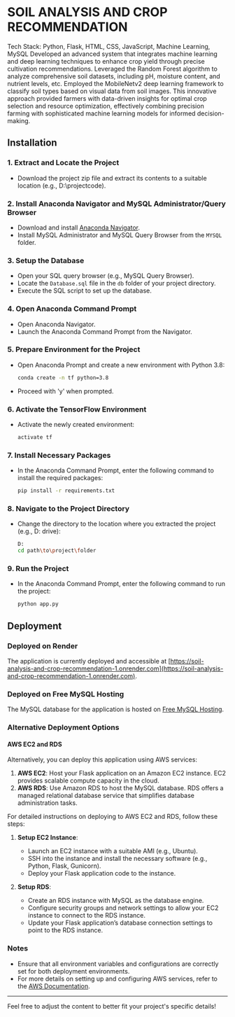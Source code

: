 # SOIL ANALYSIS AND CROP RECOMMENDATION

Tech Stack: Python, Flask, HTML, CSS, JavaScript, Machine Learning, MySQL
Developed an advanced system that integrates machine learning and deep learning techniques to enhance crop yield through precise cultivation recommendations. Leveraged the Random Forest algorithm to analyze comprehensive soil datasets, including pH, moisture content, and nutrient levels, etc. Employed the MobileNetv2 deep learning framework to classify soil types based on visual data from soil images. This innovative approach provided farmers with data-driven insights for optimal crop selection and resource optimization, effectively combining precision farming with sophisticated machine learning models for informed decision-making.

## Installation

### 1. Extract and Locate the Project

- Download the project zip file and extract its contents to a suitable location (e.g., D:\projectcode).
  
### 2. Install Anaconda Navigator and MySQL Administrator/Query Browser

- Download and install [Anaconda Navigator](https://www.anaconda.com/products/distribution#download-section).
- Install MySQL Administrator and MySQL Query Browser from the `MYSQL` folder.

### 3. Setup the Database

- Open your SQL query browser (e.g., MySQL Query Browser).
- Locate the `Database.sql` file in the `db` folder of your project directory.
- Execute the SQL script to set up the database.

### 4. Open Anaconda Command Prompt

- Open Anaconda Navigator.
- Launch the Anaconda Command Prompt from the Navigator.

### 5. Prepare Environment for the Project

- Open Anaconda Prompt and create a new environment with Python 3.8:
  ```sh
  conda create -n tf python=3.8
- Proceed with 'y' when prompted.
### 6. Activate the TensorFlow Environment

- Activate the newly created environment:
  ```sh
  activate tf
  
### 7. Install Necessary Packages

- In the Anaconda Command Prompt, enter the following command to install the required packages:
  ```sh
  pip install -r requirements.txt

 ### 8. Navigate to the Project Directory

- Change the directory to the location where you extracted the project (e.g., D: drive):
  ```sh
  D:
  cd path\to\project\folder
  
### 9. Run the Project

- In the Anaconda Command Prompt, enter the following command to run the project:

  ```sh
  python app.py

## Deployment

### Deployed on Render
The application is currently deployed and accessible at [https://soil-analysis-and-crop-recommendation-1.onrender.com](https://soil-analysis-and-crop-recommendation-1.onrender.com).

### Deployed on Free MySQL Hosting
The MySQL database for the application is hosted on [Free MySQL Hosting](https://www.freemysqlhosting.net/).

### Alternative Deployment Options

#### AWS EC2 and RDS
Alternatively, you can deploy this application using AWS services:

1. **AWS EC2**: Host your Flask application on an Amazon EC2 instance. EC2 provides scalable compute capacity in the cloud.
2. **AWS RDS**: Use Amazon RDS to host the MySQL database. RDS offers a managed relational database service that simplifies database administration tasks.

For detailed instructions on deploying to AWS EC2 and RDS, follow these steps:

1. **Setup EC2 Instance**:
   - Launch an EC2 instance with a suitable AMI (e.g., Ubuntu).
   - SSH into the instance and install the necessary software (e.g., Python, Flask, Gunicorn).
   - Deploy your Flask application code to the instance.

2. **Setup RDS**:
   - Create an RDS instance with MySQL as the database engine.
   - Configure security groups and network settings to allow your EC2 instance to connect to the RDS instance.
   - Update your Flask application’s database connection settings to point to the RDS instance.

### Notes
- Ensure that all environment variables and configurations are correctly set for both deployment environments.
- For more details on setting up and configuring AWS services, refer to the [AWS Documentation](https://docs.aws.amazon.com/).

--- 

Feel free to adjust the content to better fit your project's specific details!
